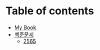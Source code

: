 # Table of contents

* [My Book](README.md)
* [백준문제](undefined/README.md)
  * [2565](undefined/2565.md)

